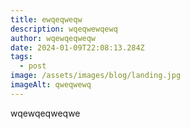 ```yaml
---
title: ewqeqweqw
description: wqeqwewqewq
author: wqewqeqweqw
date: 2024-01-09T22:08:13.284Z
tags:
  - post
image: /assets/images/blog/landing.jpg
imageAlt: qweqwewq
---
```

wqewqeqweqwe